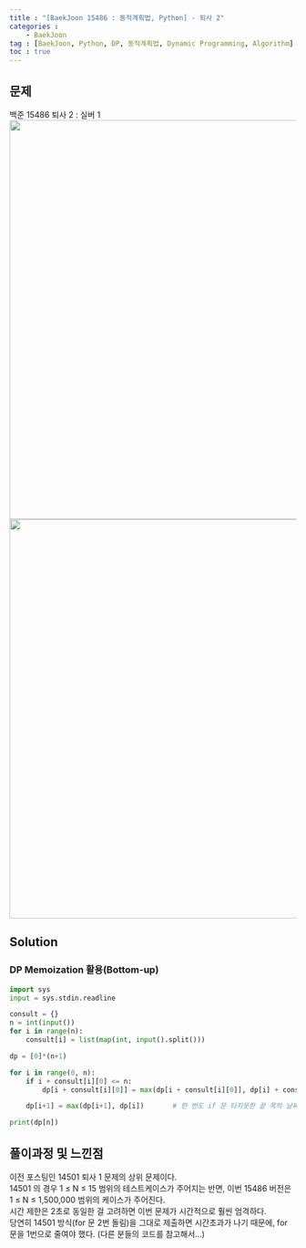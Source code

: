 ```yaml
---
title : "[BaekJoon 15486 : 동적계획법, Python] - 퇴사 2"
categories : 
    - BaekJoon
tag : [BaekJoon, Python, DP, 동적계획법, Dynamic Programming, Algorithm]
toc : true
---
```

## **문제**
백준 15486 퇴사 2 : 실버 1
<img src="https://user-images.githubusercontent.com/92680829/139305695-5a6ad154-dec4-4b79-ac2e-f9d5031f2d0d.png" width="700px"/>
<img src="https://user-images.githubusercontent.com/92680829/139306005-d08ed25c-72ee-46cc-a812-1b6971273033.png" width="700px"/>


## **Solution**
### DP Memoization 활용(Bottom-up)

```python
import sys
input = sys.stdin.readline

consult = {}
n = int(input())
for i in range(n):
    consult[i] = list(map(int, input().split()))

dp = [0]*(n+1)

for i in range(0, n):
    if i + consult[i][0] <= n:
        dp[i + consult[i][0]] = max(dp[i + consult[i][0]], dp[i] + consult[i][1])       # i 번째 날의 최대 이익

    dp[i+1] = max(dp[i+1], dp[i])       # 한 번도 if 문 타지못한 끝 쪽의 날짜들을 위한 코드

print(dp[n])

```

## **풀이과정 및 느낀점**
이전 포스팅인 14501 퇴사 1 문제의 상위 문제이다.
<br/>
14501 의 경우 1 ≤ N ≤ 15 범위의 테스트케이스가 주어지는 반면, 이번 15486 버전은 1 ≤ N ≤ 1,500,000 범위의 케이스가 주어진다.
<br/>
시간 제한은 2초로 동일한 걸 고려하면 이번 문제가 시간적으로 훨씬 엄격하다.
<br/>
당연히 14501 방식(for 문 2번 돌림)을 그대로 제출하면 시간초과가 나기 때문에, for 문을 1번으로 줄여야 했다. (다른 분들의 코드를 참고해서...)